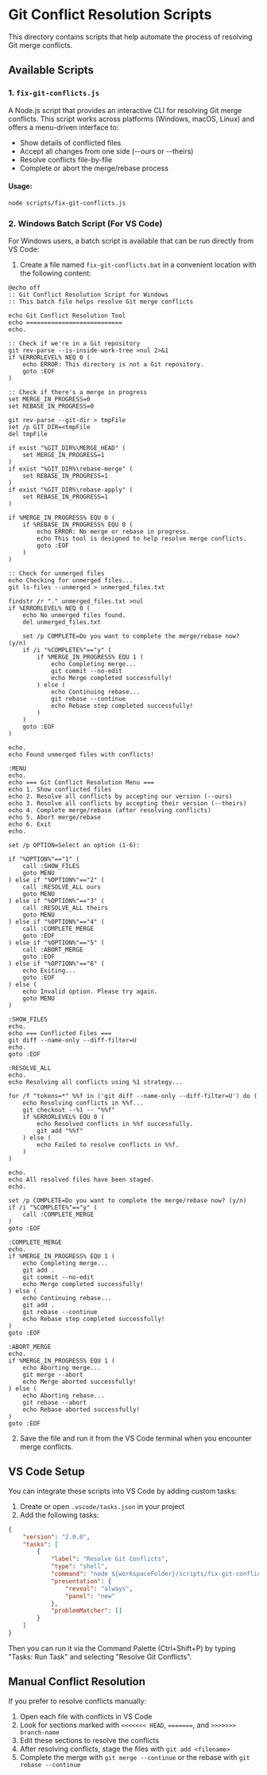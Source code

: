 # Git Conflict Resolution Scripts

This directory contains scripts that help automate the process of resolving Git merge conflicts.

## Available Scripts

### 1. `fix-git-conflicts.js`

A Node.js script that provides an interactive CLI for resolving Git merge conflicts. This script works across platforms (Windows, macOS, Linux) and offers a menu-driven interface to:

- Show details of conflicted files
- Accept all changes from one side (--ours or --theirs)
- Resolve conflicts file-by-file
- Complete or abort the merge/rebase process

#### Usage:

```bash
node scripts/fix-git-conflicts.js
```

### 2. Windows Batch Script (For VS Code)

For Windows users, a batch script is available that can be run directly from VS Code:

1. Create a file named `fix-git-conflicts.bat` in a convenient location with the following content:

```batch
@echo off
:: Git Conflict Resolution Script for Windows
:: This batch file helps resolve Git merge conflicts

echo Git Conflict Resolution Tool
echo ===========================
echo.

:: Check if we're in a Git repository
git rev-parse --is-inside-work-tree >nul 2>&1
if %ERRORLEVEL% NEQ 0 (
    echo ERROR: This directory is not a Git repository.
    goto :EOF
)

:: Check if there's a merge in progress
set MERGE_IN_PROGRESS=0
set REBASE_IN_PROGRESS=0

git rev-parse --git-dir > tmpFile
set /p GIT_DIR=<tmpFile
del tmpFile

if exist "%GIT_DIR%\MERGE_HEAD" (
    set MERGE_IN_PROGRESS=1
)
if exist "%GIT_DIR%\rebase-merge" (
    set REBASE_IN_PROGRESS=1
)
if exist "%GIT_DIR%\rebase-apply" (
    set REBASE_IN_PROGRESS=1
)

if %MERGE_IN_PROGRESS% EQU 0 (
    if %REBASE_IN_PROGRESS% EQU 0 (
        echo ERROR: No merge or rebase in progress.
        echo This tool is designed to help resolve merge conflicts.
        goto :EOF
    )
)

:: Check for unmerged files
echo Checking for unmerged files...
git ls-files --unmerged > unmerged_files.txt

findstr /r "." unmerged_files.txt >nul
if %ERRORLEVEL% NEQ 0 (
    echo No unmerged files found.
    del unmerged_files.txt
    
    set /p COMPLETE=Do you want to complete the merge/rebase now? (y/n) 
    if /i "%COMPLETE%"=="y" (
        if %MERGE_IN_PROGRESS% EQU 1 (
            echo Completing merge...
            git commit --no-edit
            echo Merge completed successfully!
        ) else (
            echo Continuing rebase...
            git rebase --continue
            echo Rebase step completed successfully!
        )
    )
    goto :EOF
)

echo.
echo Found unmerged files with conflicts!

:MENU
echo.
echo === Git Conflict Resolution Menu ===
echo 1. Show conflicted files
echo 2. Resolve all conflicts by accepting our version (--ours)
echo 3. Resolve all conflicts by accepting their version (--theirs)
echo 4. Complete merge/rebase (after resolving conflicts)
echo 5. Abort merge/rebase
echo 6. Exit
echo.

set /p OPTION=Select an option (1-6): 

if "%OPTION%"=="1" (
    call :SHOW_FILES
    goto MENU
) else if "%OPTION%"=="2" (
    call :RESOLVE_ALL ours
    goto MENU
) else if "%OPTION%"=="3" (
    call :RESOLVE_ALL theirs
    goto MENU
) else if "%OPTION%"=="4" (
    call :COMPLETE_MERGE
    goto :EOF
) else if "%OPTION%"=="5" (
    call :ABORT_MERGE
    goto :EOF
) else if "%OPTION%"=="6" (
    echo Exiting...
    goto :EOF
) else (
    echo Invalid option. Please try again.
    goto MENU
)

:SHOW_FILES
echo.
echo === Conflicted Files ===
git diff --name-only --diff-filter=U
echo.
goto :EOF

:RESOLVE_ALL
echo.
echo Resolving all conflicts using %1 strategy...

for /f "tokens=*" %%f in ('git diff --name-only --diff-filter=U') do (
    echo Resolving conflicts in %%f...
    git checkout --%1 -- "%%f"
    if %ERRORLEVEL% EQU 0 (
        echo Resolved conflicts in %%f successfully.
        git add "%%f"
    ) else (
        echo Failed to resolve conflicts in %%f.
    )
)

echo.
echo All resolved files have been staged.
echo.

set /p COMPLETE=Do you want to complete the merge/rebase now? (y/n) 
if /i "%COMPLETE%"=="y" (
    call :COMPLETE_MERGE
)
goto :EOF

:COMPLETE_MERGE
echo.
if %MERGE_IN_PROGRESS% EQU 1 (
    echo Completing merge...
    git add .
    git commit --no-edit
    echo Merge completed successfully!
) else (
    echo Continuing rebase...
    git add .
    git rebase --continue
    echo Rebase step completed successfully!
)
goto :EOF

:ABORT_MERGE
echo.
if %MERGE_IN_PROGRESS% EQU 1 (
    echo Aborting merge...
    git merge --abort
    echo Merge aborted successfully!
) else (
    echo Aborting rebase...
    git rebase --abort
    echo Rebase aborted successfully!
)
goto :EOF
```

2. Save the file and run it from the VS Code terminal when you encounter merge conflicts.

## VS Code Setup

You can integrate these scripts into VS Code by adding custom tasks:

1. Create or open `.vscode/tasks.json` in your project
2. Add the following tasks:

```json
{
    "version": "2.0.0",
    "tasks": [
        {
            "label": "Resolve Git Conflicts",
            "type": "shell",
            "command": "node ${workspaceFolder}/scripts/fix-git-conflicts.js",
            "presentation": {
                "reveal": "always",
                "panel": "new"
            },
            "problemMatcher": []
        }
    ]
}
```

Then you can run it via the Command Palette (Ctrl+Shift+P) by typing "Tasks: Run Task" and selecting "Resolve Git Conflicts".

## Manual Conflict Resolution

If you prefer to resolve conflicts manually:

1. Open each file with conflicts in VS Code
2. Look for sections marked with `<<<<<<< HEAD`, `=======`, and `>>>>>>> branch-name`
3. Edit these sections to resolve the conflicts
4. After resolving conflicts, stage the files with `git add <filename>`
5. Complete the merge with `git merge --continue` or the rebase with `git rebase --continue`